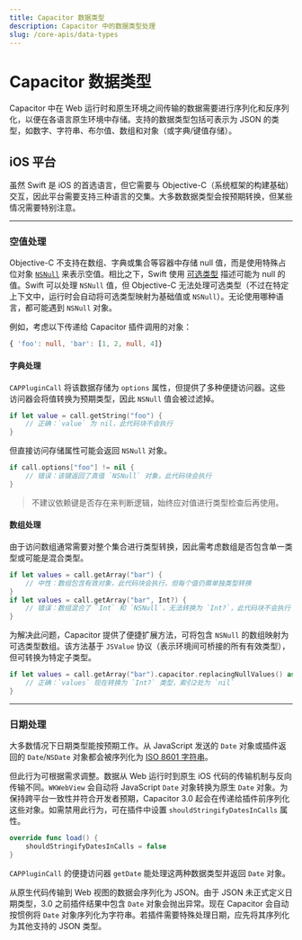 ```yaml
---
title: Capacitor 数据类型
description: Capacitor 中的数据类型处理
slug: /core-apis/data-types
---
```


# Capacitor 数据类型

Capacitor 中在 Web 运行时和原生环境之间传输的数据需要进行序列化和反序列化，以便在各语言原生环境中存储。支持的数据类型包括可表示为 JSON 的类型，如数字、字符串、布尔值、数组和对象（或字典/键值存储）。

## iOS 平台

虽然 Swift 是 iOS 的首选语言，但它需要与 Objective-C（系统框架的构建基础）交互，因此平台需要支持三种语言的交集。大多数数据类型会按预期转换，但某些情况需要特别注意。

---

### 空值处理

Objective-C 不支持在数组、字典或集合等容器中存储 null 值，而是使用特殊占位对象 [`NSNull`](https://developer.apple.com/documentation/foundation/nsnull?language=objc) 来表示空值。相比之下，Swift 使用 [可选类型](https://docs.swift.org/swift-book/LanguageGuide/TheBasics.html) 描述可能为 null 的值。Swift 可以处理 `NSNull` 值，但 Objective-C 无法处理可选类型（不过在特定上下文中，运行时会自动将可选类型映射为基础值或 `NSNull`）。无论使用哪种语言，都可能遇到 `NSNull` 对象。

例如，考虑以下传递给 Capacitor 插件调用的对象：

```typescript
{ 'foo': null, 'bar': [1, 2, null, 4]}
```

#### 字典处理

`CAPPluginCall` 将该数据存储为 `options` 属性，但提供了多种便捷访问器。这些访问器会将值转换为预期类型，因此 `NSNull` 值会被过滤掉。

```swift
if let value = call.getString("foo") {
    // 正确：`value` 为 nil，此代码块不会执行
}
```

但直接访问存储属性可能会返回 `NSNull` 对象。

```swift
if call.options["foo"] != nil {
    // 错误：该键返回了真值 `NSNull` 对象，此代码块会执行
}
```

> 不建议依赖键是否存在来判断逻辑，始终应对值进行类型检查后再使用。

#### 数组处理

由于访问数组通常需要对整个集合进行类型转换，因此需考虑数组是否包含单一类型或可能是混合类型。

```swift
if let values = call.getArray("bar") {
    // 中性：数组包含有效对象，此代码块会执行，但每个值仍需单独类型转换
}
if let values = call.getArray("bar", Int?) {
    // 错误：数组混合了 `Int` 和 `NSNull`，无法转换为 `Int?`，此代码块不会执行
}
```

为解决此问题，Capacitor 提供了便捷扩展方法，可将包含 `NSNull` 的数组映射为可选类型数组。该方法基于 `JSValue` 协议（表示环境间可桥接的所有有效类型），但可转换为特定子类型。

```swift
if let values = call.getArray("bar").capacitor.replacingNullValues() as? [Int?] {
    // 正确：`values` 现在转换为 `Int?` 类型，索引2处为 `nil`
}
```

---

### 日期处理

大多数情况下日期类型能按预期工作。从 JavaScript 发送的 `Date` 对象或插件返回的 `Date`/`NSDate` 对象都会被序列化为 [ISO 8601 字符串](https://www.iso.org/iso-8601-date-and-time-format.html)。

但此行为可根据需求调整。数据从 Web 运行时到原生 iOS 代码的传输机制与反向传输不同。`WKWebView` 会自动将 JavaScript `Date` 对象转换为原生 `Date` 对象。为保持跨平台一致性并符合开发者预期，Capacitor 3.0 起会在传递给插件前序列化这些对象。如需禁用此行为，可在插件中设置 `shouldStringifyDatesInCalls` 属性。

```swift
override func load() {
    shouldStringifyDatesInCalls = false
}
```

`CAPPluginCall` 的便捷访问器 `getDate` 能处理这两种数据类型并返回 `Date` 对象。

从原生代码传输到 Web 视图的数据会序列化为 JSON。由于 JSON 未正式定义日期类型，3.0 之前插件结果中包含 `Date` 对象会抛出异常。现在 Capacitor 会自动按惯例将 `Date` 对象序列化为字符串。若插件需要特殊处理日期，应先将其序列化为其他支持的 JSON 类型。